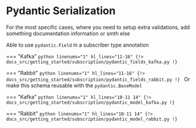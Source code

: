 # Pydantic Serialization

For the most specific cases, where you need to setup extra validations, add something documentation information or smth else

Able to use `pydantic.Field` in a subscriber type annotation

=== "Kafka"
    ```python linenums="1" hl_lines="11-16"
    {!> docs_src/getting_started/subscription/pydantic_fields_kafka.py !}
    ```

=== "Rabbit"
    ```python linenums="1" hl_lines="11-16"
    {!> docs_src/getting_started/subscription/pydantic_fields_rabbit.py !}
    ```
Or make this schema reusable with the `pydantic.BaseModel`

=== "Kafka"
    ```python linenums="1" hl_lines="10-11 14"
    {!> docs_src/getting_started/subscription/pydantic_model_kafka.py !}
    ```

=== "Rabbit"
    ```python linenums="1" hl_lines="10-11 14"
    {!> docs_src/getting_started/subscription/pydantic_model_rabbit.py !}
    ```